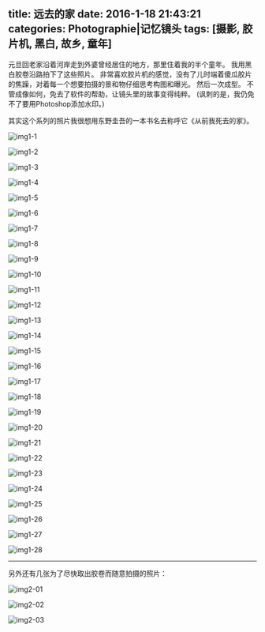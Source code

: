 title: 远去的家
date: 2016-1-18 21:43:21
categories: Photographie|记忆镜头
tags: [摄影, 胶片机, 黑白, 故乡, 童年]
---

元旦回老家沿着河岸走到外婆曾经居住的地方，那里住着我的半个童年。
我用黑白胶卷沿路拍下了这些照片。
非常喜欢胶片机的感觉，没有了儿时端着傻瓜胶片的焦躁，对着每一个想要拍摄的景和物仔细思考构图和曝光。
然后一次成型。
不管成像如何，免去了软件的帮助，让镜头里的故事变得纯粹。
(讽刺的是，我仍免不了要用Photoshop添加水印。)

<!-- more -->

其实这个系列的照片我很想用东野圭吾的一本书名去称呼它《从前我死去的家》。

![img1-1](http://7xndoy.com1.z0.glb.clouddn.com/Photo-3-story-1.jpg)

![img1-2](http://7xndoy.com1.z0.glb.clouddn.com/Photo-3-story-2.jpg)

![img1-3](http://7xndoy.com1.z0.glb.clouddn.com/Photo-3-story-3.jpg)

![img1-4](http://7xndoy.com1.z0.glb.clouddn.com/Photo-3-story-4.jpg)

![img1-5](http://7xndoy.com1.z0.glb.clouddn.com/Photo-3-story-5.jpg)

![img1-6](http://7xndoy.com1.z0.glb.clouddn.com/Photo-3-story-6.jpg)

![img1-7](http://7xndoy.com1.z0.glb.clouddn.com/Photo-3-story-7.jpg)

![img1-8](http://7xndoy.com1.z0.glb.clouddn.com/Photo-3-story-8.jpg)

![img1-9](http://7xndoy.com1.z0.glb.clouddn.com/Photo-3-story-9.jpg)

![img1-10](http://7xndoy.com1.z0.glb.clouddn.com/Photo-3-story-10.jpg)

![img1-11](http://7xndoy.com1.z0.glb.clouddn.com/Photo-3-story-11.jpg)

![img1-12](http://7xndoy.com1.z0.glb.clouddn.com/Photo-3-story-12.jpg)

![img1-13](http://7xndoy.com1.z0.glb.clouddn.com/Photo-3-story-13.jpg)

![img1-14](http://7xndoy.com1.z0.glb.clouddn.com/Photo-3-story-14.jpg)

![img1-15](http://7xndoy.com1.z0.glb.clouddn.com/Photo-3-story-15.jpg)

![img1-16](http://7xndoy.com1.z0.glb.clouddn.com/Photo-3-story-16.jpg)

![img1-17](http://7xndoy.com1.z0.glb.clouddn.com/Photo-3-story-17.jpg)

![img1-18](http://7xndoy.com1.z0.glb.clouddn.com/Photo-3-story-18.jpg)

![img1-19](http://7xndoy.com1.z0.glb.clouddn.com/Photo-3-story-19.jpg)

![img1-20](http://7xndoy.com1.z0.glb.clouddn.com/Photo-3-story-20.jpg)

![img1-21](http://7xndoy.com1.z0.glb.clouddn.com/Photo-3-story-21.jpg)

![img1-22](http://7xndoy.com1.z0.glb.clouddn.com/Photo-3-story-22.jpg)

![img1-23](http://7xndoy.com1.z0.glb.clouddn.com/Photo-3-story-23.jpg)

![img1-24](http://7xndoy.com1.z0.glb.clouddn.com/Photo-3-story-24.jpg)

![img1-25](http://7xndoy.com1.z0.glb.clouddn.com/Photo-3-story-25.jpg)

![img1-26](http://7xndoy.com1.z0.glb.clouddn.com/Photo-3-story-26.jpg)

![img1-27](http://7xndoy.com1.z0.glb.clouddn.com/Photo-3-story-27.jpg)

![img1-28](http://7xndoy.com1.z0.glb.clouddn.com/Photo-3-story-28.jpg)

-------------------------------------

另外还有几张为了尽快取出胶卷而随意拍摄的照片：

![img2-01](http://7xndoy.com1.z0.glb.clouddn.com/Photo-3-currently-1.jpg)

![img2-02](http://7xndoy.com1.z0.glb.clouddn.com/Photo-3-currently-2.jpg)

![img2-03](http://7xndoy.com1.z0.glb.clouddn.com/Photo-3-currently-3.jpg)
